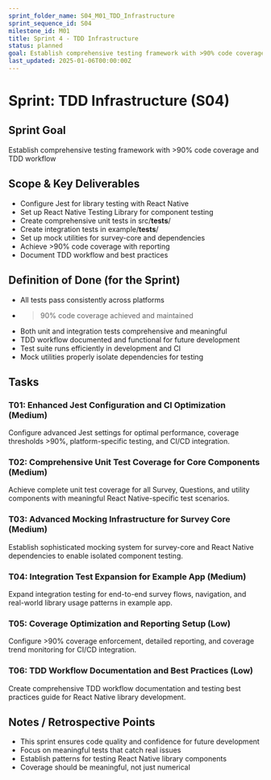 ```yaml
---
sprint_folder_name: S04_M01_TDD_Infrastructure
sprint_sequence_id: S04
milestone_id: M01
title: Sprint 4 - TDD Infrastructure
status: planned
goal: Establish comprehensive testing framework with >90% code coverage and TDD workflow
last_updated: 2025-01-06T00:00:00Z
---
```


# Sprint: TDD Infrastructure (S04)

## Sprint Goal
Establish comprehensive testing framework with >90% code coverage and TDD workflow

## Scope & Key Deliverables
- Configure Jest for library testing with React Native
- Set up React Native Testing Library for component testing
- Create comprehensive unit tests in src/__tests__/
- Create integration tests in example/__tests__/
- Set up mock utilities for survey-core and dependencies
- Achieve >90% code coverage with reporting
- Document TDD workflow and best practices

## Definition of Done (for the Sprint)
- All tests pass consistently across platforms
- >90% code coverage achieved and maintained
- Both unit and integration tests comprehensive and meaningful
- TDD workflow documented and functional for future development
- Test suite runs efficiently in development and CI
- Mock utilities properly isolate dependencies for testing

## Tasks

### T01: Enhanced Jest Configuration and CI Optimization (Medium)
Configure advanced Jest settings for optimal performance, coverage thresholds >90%, platform-specific testing, and CI/CD integration.

### T02: Comprehensive Unit Test Coverage for Core Components (Medium)
Achieve complete unit test coverage for all Survey, Questions, and utility components with meaningful React Native-specific test scenarios.

### T03: Advanced Mocking Infrastructure for Survey Core (Medium)
Establish sophisticated mocking system for survey-core and React Native dependencies to enable isolated component testing.

### T04: Integration Test Expansion for Example App (Medium)
Expand integration testing for end-to-end survey flows, navigation, and real-world library usage patterns in example app.

### T05: Coverage Optimization and Reporting Setup (Low)
Configure >90% coverage enforcement, detailed reporting, and coverage trend monitoring for CI/CD integration.

### T06: TDD Workflow Documentation and Best Practices (Low)
Create comprehensive TDD workflow documentation and testing best practices guide for React Native library development.

## Notes / Retrospective Points
- This sprint ensures code quality and confidence for future development
- Focus on meaningful tests that catch real issues
- Establish patterns for testing React Native library components
- Coverage should be meaningful, not just numerical